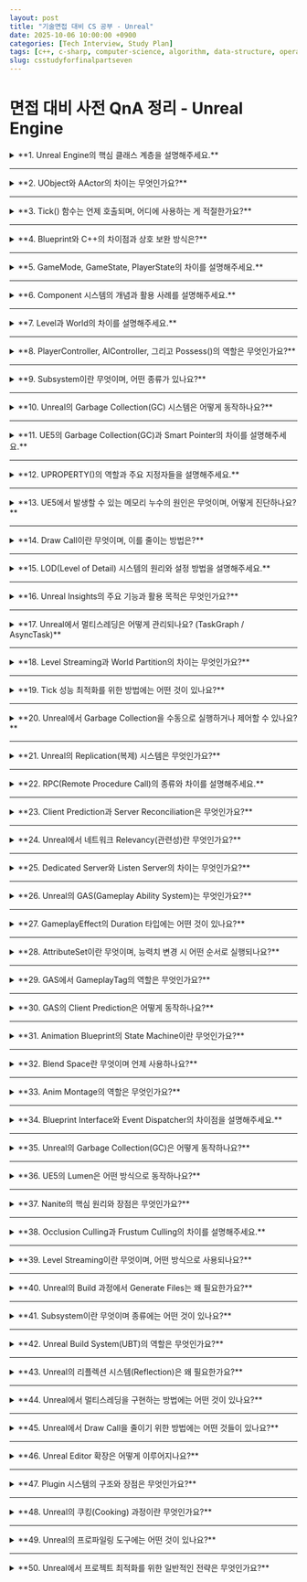 ```yaml
---
layout: post
title: "기술면접 대비 CS 공부 - Unreal"
date: 2025-10-06 10:00:00 +0900
categories: [Tech Interview, Study Plan]
tags: [c++, c-sharp, computer-science, algorithm, data-structure, operating-system, network, database, design-pattern, unity, unreal]
slug: csstudyforfinalpartseven
---
```


# 면접 대비 사전 QnA 정리 - Unreal Engine

<details markdown="1">
<summary>**1. Unreal Engine의 핵심 클래스 계층을 설명해주세요.**</summary>

---

**🧠 핵심 요약**

- 언리얼 엔진의 클래스 구조는 `UObject → AActor → APawn → ACharacter`로 확장된다.  
- `UObject`는 모든 언리얼 클래스의 루트이며, **GC(가비지 컬렉션)** 관리의 기본 단위이다.  
- `AActor`는 월드에 배치 가능한 객체, `APawn`은 제어 가능한 존재, `ACharacter`는 이동 로직과 콜라이더를 갖춘 특수한 Pawn이다.

---

**🔹 특징 및 상세설명**

- **UObject**: 모든 클래스의 기반이며, 월드 좌표나 렌더링 정보가 없는 순수 데이터 단위이다.  
- **AActor**: `UObject`를 상속하며, 월드에 존재할 수 있는 트랜스폼(위치/회전/스케일)을 가진다.  
- **APawn**: `AActor`의 하위 개념으로, `PlayerController`나 `AIController`에 의해 **조작 가능한 액터**다.  
- **ACharacter**: `APawn`을 확장한 클래스로, `CharacterMovementComponent`와 `CapsuleCollider`가 내장되어 있다.  
- 즉, 이 계층 구조는 “데이터(UObject) → 월드 객체(Actor) → 제어 가능 객체(Pawn) → 캐릭터 전용 로직(Character)”로 이어진다.

---

**💬 면접식 답변**

> 언리얼의 클래스 계층은 `UObject → AActor → APawn → ACharacter` 순으로 확장됩니다.  
> `UObject`는 메모리 관리 단위, `AActor`는 월드에 존재하는 엔티티,  
> `APawn`은 컨트롤러가 소유하는 조작 가능한 객체,  
> `ACharacter`는 이동 로직과 충돌 처리가 포함된 특수한 Pawn입니다.

</details>

---

<details markdown="1">
<summary>**2. UObject와 AActor의 차이는 무엇인가요?**</summary>

---

**🧠 핵심 요약**

- `UObject`는 게임 세계와 독립적인 데이터 객체이고, `AActor`는 실제 월드에 존재하는 엔티티이다.  
- `AActor`는 위치/회전/스케일 정보를 가진 반면, `UObject`는 그렇지 않다.  
- `UObject`는 경량 객체로 메모리 관리(GC)에 초점을 둔다.

---

**🔹 특징 및 상세설명**

- **UObject**: 엔진 내 모든 클래스의 루트로, **위치 정보나 물리 컴포넌트가 없다.** 데이터 자산, 매니저, 설정 객체 등에 쓰인다.  
- **AActor**: `UObject`를 기반으로 **월드에 스폰될 수 있는 물리적 객체**이며, 컴포넌트와 트랜스폼을 가진다.  
- `AActor`는 BeginPlay, Tick 등 **게임 루프에 참여**하지만, `UObject`는 그렇지 않다.  
- 따라서 `UObject`는 **비공간적 로직**, `AActor`는 **공간적 존재**로 구분된다.

---

**💬 면접식 답변**

> `UObject`는 엔진의 모든 객체의 기본 단위로, 월드에 존재하지 않는 데이터 중심 객체입니다.  
> 반면 `AActor`는 월드에 실제로 배치되며 트랜스폼과 컴포넌트를 가지고 동작하는 물리적 객체입니다.  
> 즉, `UObject`는 논리적, `AActor`는 공간적 존재라고 볼 수 있습니다.

</details>

---

<details markdown="1">
<summary>**3. Tick() 함수는 언제 호출되며, 어디에 사용하는 게 적절한가요?**</summary>

---

**🧠 핵심 요약**

- `Tick()`은 **매 프레임마다** 호출되며, 실시간 갱신 로직을 처리한다.  
- 과도한 `Tick` 사용은 성능 저하를 초래하므로, **이벤트 기반 업데이트**로 대체하는 것이 권장된다.

---

**🔹 특징 및 상세설명**

- 언리얼은 엔진 루프에서 `World::Tick()`을 매 프레임 호출하며, 그 안에서 각 `Actor`, `Component`의 `Tick()`을 실행한다.  
- `Tick()`은 주로 **위치 갱신, 애니메이션, 입력 반응** 등에 사용된다.  
- 필요 시 `PrimaryActorTick.bCanEverTick = false;` 로 비활성화 가능.  
- 대체 방법: 타이머(`FTimerManager`), 델리게이트, 이벤트, 또는 물리 시뮬레이션 기반 로직.  

---

**💬 면접식 답변**

> `Tick()`은 매 프레임 호출되어 캐릭터 이동, 카메라 추적 등 실시간 갱신이 필요한 로직에 사용됩니다.  
> 하지만 매 프레임 실행은 비효율적이므로, 이벤트 기반 타이머나 델리게이트로 대체해 최적화하는 것이 좋습니다.

</details>

---

<details markdown="1">
<summary>**4. Blueprint와 C++의 차이점과 상호 보완 방식은?**</summary>

---

**🧠 핵심 요약**

- Blueprint는 **시각적 스크립팅**, C++은 **저수준 로직과 성능 중심**이다.  
- 일반적으로 C++에서 시스템을 정의하고, Blueprint로 파생하여 게임 디자이너가 조작한다.

---

**🔹 특징 및 상세설명**

- **Blueprint**: 비프로그래머도 사용할 수 있는 노드 기반 비주얼 스크립팅 시스템.  
  - 장점: 빠른 프로토타이핑, 디자이너 친화적.  
  - 단점: 느린 실행 속도, 대규모 프로젝트에서 유지보수 어려움.  
- **C++**: 저수준 엔진 접근과 최적화를 위한 언어.  
  - 장점: 성능 우수, 정적 타입 검사, 대규모 시스템 구현 적합.  
  - 단점: 빌드 시간 길고, 초기 러닝커브 높음.  
- **혼합 전략**:  
  - 코어 시스템은 C++에서 작성.  
  - 게임플레이/밸런싱 부분은 Blueprint로 확장.  
  - 즉, “C++ → Blueprint 파생” 구조.

---

**💬 면접식 답변**

> 언리얼에서 C++은 저수준 로직과 최적화에, Blueprint는 고수준 제어와 빠른 콘텐츠 제작에 사용됩니다.  
> 일반적으로 핵심 시스템은 C++로 작성하고, 디자이너가 수정 가능한 영역은 Blueprint로 파생시켜 협업 효율을 높입니다.

</details>

---

<details markdown="1">
<summary>**5. GameMode, GameState, PlayerState의 차이를 설명해주세요.**</summary>

---

**🧠 핵심 요약**

- **GameMode** : 서버 전용 게임 규칙 및 흐름 관리  
- **GameState** : 클라이언트와 서버가 공유하는 게임 상태  
- **PlayerState** : 각 플레이어별 점수, 이름, 연결 상태 등 개별 정보 저장  

---

**🔹 특징 및 상세설명**

- **GameMode**
  - 서버 전용 클래스이며, 게임의 **규칙, 라운드 진행, 스폰 로직**을 관리한다.  
  - 클라이언트에는 존재하지 않으며, `GetWorld()->GetAuthGameMode()`로 접근 가능.
  - 예: 팀 구분, 점수 계산, 라운드 종료 조건 등.

- **GameState**
  - GameMode와 달리 **서버-클라이언트 양쪽에 존재**.  
  - 현재 점수판, 남은 시간, 라운드 상태 등 **공유 가능한 정보**를 보관한다.  
  - `Replicated` 속성을 통해 자동 동기화된다.

- **PlayerState**
  - 각 플레이어 고유의 정보(닉네임, 점수, 팀, Ping 등)를 저장.  
  - 클라이언트/서버 모두 존재하며, 멀티플레이 환경에서 각 플레이어를 식별할 때 사용된다.  

---

**💬 면접식 답변**

> GameMode는 서버에서 게임의 규칙과 흐름을 관리하고,  
> GameState는 이를 클라이언트에게 공유하는 상태 객체입니다.  
> PlayerState는 개별 플레이어의 정보를 관리하여 멀티플레이 환경에서 동기화를 담당합니다.  
> 즉, GameMode는 ‘게임 전체 로직’, GameState는 ‘공유 상태’, PlayerState는 ‘플레이어별 데이터’라고 볼 수 있습니다.

</details>

---

<details markdown="1">
<summary>**6. Component 시스템의 개념과 활용 사례를 설명해주세요.**</summary>

---

**🧠 핵심 요약**

- Component는 **재사용 가능한 기능 단위**로, Actor에 부착되어 기능을 확장한다.  
- `USceneComponent`는 공간 정보를, `UActorComponent`는 비공간 로직을 담당한다.

---

**🔹 특징 및 상세설명**

- **UActorComponent**
  - 모든 컴포넌트의 기반 클래스.  
  - Tick, BeginPlay 등의 기본 수명주기를 가진다.  
  - 예: HealthComponent, InventoryComponent 등 **논리적 시스템** 구현에 사용.

- **USceneComponent**
  - 위치, 회전, 스케일을 포함하는 공간 기반 컴포넌트.  
  - 예: Mesh, Light, Camera 등 **렌더링 및 물리적 객체** 구현에 사용.

- **활용 예시**
  - PlayerCharacter → `CameraComponent`, `SpringArmComponent`, `MovementComponent` 등으로 구성.
  - 재사용성과 모듈화를 극대화하여 유지보수를 쉽게 한다.

---

**💬 면접식 답변**

> 언리얼의 컴포넌트는 액터에 부착되어 동작을 확장하는 구조로,  
> `UActorComponent`는 비공간적 로직, `USceneComponent`는 공간 정보를 담당합니다.  
> 예를 들어, 캐릭터에 HealthComponent나 CameraComponent를 추가하여 기능을 모듈화할 수 있습니다.

</details>

---

<details markdown="1">
<summary>**7. Level과 World의 차이를 설명해주세요.**</summary>

---

**🧠 핵심 요약**

- **Level**은 하나의 맵 파일(.umap), **World**는 여러 Level을 포함하는 실행 단위이다.  
- World는 게임 실행 중의 전체 공간, Level은 그 안의 **논리적 단위**이다.

---

**🔹 특징 및 상세설명**

- **Level**
  - 맵 하나를 의미하며, 액터와 라이트, 지형 등을 포함한다.  
  - Persistent Level, Sub Level로 나뉘며, 여러 개가 동시에 로드될 수 있다.
  - Level Streaming을 통해 비동기 로드/언로드 가능.

- **World**
  - 현재 실행 중인 모든 Level의 컨테이너.  
  - 하나의 게임 실행은 반드시 하나의 World를 가진다.
  - 서버/클라이언트 각각 World를 갖고 있으며, 그 안에서 네트워크 동기화가 이루어진다.

---

**💬 면접식 답변**

> Level은 하나의 맵 단위이며, World는 그 Level들을 포함하는 실행 단위입니다.  
> 예를 들어, Persistent Level에 Sub Level을 여러 개 로드하면 World가 이를 통합 관리합니다.  
> 즉, Level은 콘텐츠 단위, World는 실행 단위입니다.

</details>

---

<details markdown="1">
<summary>**8. PlayerController, AIController, 그리고 Possess()의 역할은 무엇인가요?**</summary>

---

**🧠 핵심 요약**

- **PlayerController**는 유저 입력을 처리하고,  
  **AIController**는 비플레이어 캐릭터의 행동을 제어한다.  
- `Possess()` 함수는 컨트롤러가 Pawn을 소유하여 조작할 수 있도록 한다.

---

**🔹 특징 및 상세설명**

- **PlayerController**
  - 키보드/마우스/패드 입력을 받아 Pawn에 전달.  
  - HUD나 카메라 제어도 담당.  
  - 멀티플레이 환경에서 클라이언트마다 하나씩 존재.

- **AIController**
  - Behavior Tree와 연계되어 비플레이어 캐릭터 제어.  
  - 네비게이션 시스템을 이용한 경로 탐색 수행.

- **Possess()**
  - `Controller → Pawn` 소유권 연결.  
  - 플레이어 전환, 리스폰, AI 스폰 등에 사용된다.  
  - 반대로 `UnPossess()`는 소유를 해제한다.

---

**💬 면접식 답변**

> PlayerController는 입력을 받아 Pawn을 제어하고,  
> AIController는 Behavior Tree를 통해 AI 캐릭터를 제어합니다.  
> `Possess()`는 컨트롤러가 Pawn의 소유권을 가져와 조작할 수 있도록 하는 핵심 함수입니다.

</details>

---

<details markdown="1">
<summary>**9. Subsystem이란 무엇이며, 어떤 종류가 있나요?**</summary>

---

**🧠 핵심 요약**

- Subsystem은 **전역적인 서비스 로직**을 관리하는 클래스 구조이다.  
- 범위에 따라 **EngineSubsystem, GameInstanceSubsystem, WorldSubsystem**으로 나뉜다.

---

**🔹 특징 및 상세설명**

- **EngineSubsystem**
  - 엔진 전체에서 공유되는 단일 객체.  
  - 예: 렌더링 매니저, 전역 로그 시스템 등.

- **GameInstanceSubsystem**
  - 게임 세션 동안 유지.  
  - 예: 세이브 시스템, 네트워크 매니저, UIController 등.

- **WorldSubsystem**
  - 월드별로 존재하며, Level Streaming이나 AI 네비게이션 관리에 사용.  

- 장점: Singleton 패턴을 대체하며, 자동 수명 관리 및 테스트 용이성을 제공.

---

**💬 면접식 답변**

> Subsystem은 전역적인 기능을 모듈화해 관리하는 시스템입니다.  
> 예를 들어, GameInstanceSubsystem은 게임 전반의 데이터를 관리하고,  
> WorldSubsystem은 각 월드별 로직을 담당합니다.  
> 이는 전통적인 싱글톤을 대체하는 안전한 구조입니다.

</details>

---

<details markdown="1">
<summary>**10. Unreal의 Garbage Collection(GC) 시스템은 어떻게 동작하나요?**</summary>

---

**🧠 핵심 요약**

- Unreal은 **UObject 기반의 GC 시스템**을 사용한다.  
- 참조되지 않는 객체를 주기적으로 스캔하여 해제하며,  
  C++의 `delete` 대신 안전하게 메모리를 관리한다.

---

**🔹 특징 및 상세설명**

- **Mark and Sweep 방식**
  - 루트 객체에서 시작해 참조 그래프를 탐색(Mark).  
  - 참조되지 않은 객체(Sweep)는 파괴된다.  
- **UPROPERTY()**
  - GC가 추적할 수 있도록 참조를 등록하는 매크로.  
  - 등록되지 않으면 GC가 객체를 해제할 수 있다.
- **특징**
  - UE의 GC는 Tick 루프 내에서 주기적으로 작동.  
  - UObject 외의 비관리 메모리는 여전히 수동 관리 필요.

---

**💬 면접식 답변**

> Unreal의 GC는 UObject 기반 참조 그래프를 이용한 Mark and Sweep 방식으로 동작합니다.  
> `UPROPERTY()`를 통해 참조 관계를 등록하면 GC가 안전하게 추적하며,  
> 개발자는 직접 delete를 호출하지 않아도 메모리 누수를 방지할 수 있습니다.

</details>

---

<details markdown="1">
<summary>**11. UE5의 Garbage Collection(GC)과 Smart Pointer의 차이를 설명해주세요.**</summary>

---

**🧠 핵심 요약**  
- **GC**는 `UObject` 기반의 자동 메모리 관리 시스템.  
- **Smart Pointer**는 `UObject`가 아닌 일반 C++ 객체의 수명 관리를 담당한다.

---

**🔹 특징 및 상세설명**  

- **GC (Garbage Collection)**  
  - Unreal은 `UObject`를 루트로 하는 참조 그래프를 스캔해,  
    더 이상 참조되지 않는 객체를 제거한다.  
  - `UPROPERTY()`로 참조를 등록해야 GC가 추적 가능.  
  - 수동 삭제는 불필요하지만, 관리 외 객체(raw pointer)는 추적 불가.

- **Smart Pointer**  
  - `TSharedPtr`, `TWeakPtr`, `TUniquePtr` 등 C++ 스타일 스마트 포인터를 제공.  
  - UObject 외의 일반 클래스나 데이터 구조를 안전하게 관리.  
  - 참조 카운트를 기반으로, 범위를 벗어나면 자동 해제된다.

- **차이점 요약**  
  | 구분 | Garbage Collection | Smart Pointer |
  |------|------------------|----------------|
  | 적용 대상 | UObject | 일반 C++ 객체 |
  | 관리 방식 | Mark & Sweep | 참조 카운트 |
  | 수명 제어 | 엔진 루프 기반 | 범위 기반 |
  | 코드 스타일 | 매크로 중심 | 템플릿 중심 |

---

**💬 면접식 답변**

> UE5의 GC는 `UObject` 기반 객체를 자동 관리하지만,  
> 일반 C++ 객체는 관리하지 않습니다.  
> 따라서 비-UObject 타입의 데이터는 `TSharedPtr`이나 `TWeakPtr`을 사용해 수명을 제어합니다.  
> 즉, GC는 엔진 레벨에서, Smart Pointer는 코드 레벨에서의 메모리 안전을 보장합니다.

</details>

---

<details markdown="1">
<summary>**12. UPROPERTY()의 역할과 주요 지정자들을 설명해주세요.**</summary>

---

**🧠 핵심 요약**  
- `UPROPERTY()`는 GC, 리플렉션, 시리얼라이제이션 시스템에 객체를 등록하기 위한 매크로다.  
- 에디터 노출, 블루프린트 접근, 네트워크 복제 등 다양한 지정자를 제공한다.

---

**🔹 특징 및 상세설명**

- **주요 역할**  
  - GC 추적 대상 등록  
  - Blueprint 및 에디터 노출  
  - 네트워크 동기화 지원 (Replication)

- **대표 지정자**
  - `VisibleAnywhere` : 읽기 전용으로 에디터에 노출  
  - `EditAnywhere` : 수정 가능  
  - `BlueprintReadWrite` : 블루프린트 접근 허용  
  - `Replicated` : 네트워크 동기화 대상 지정  
  - `Transient` : 저장 불가, 런타임 전용 변수

---

**💬 면접식 답변**

> `UPROPERTY()`는 Unreal의 리플렉션 시스템과 GC가 객체를 추적하도록 등록하는 매크로입니다.  
> 또한 에디터와 블루프린트 노출, 네트워크 복제 등을 지정할 수 있어  
> 언리얼 코드의 핵심적인 메타데이터 역할을 합니다.

</details>

---

<details markdown="1">
<summary>**13. UE5에서 발생할 수 있는 메모리 누수의 원인은 무엇이며, 어떻게 진단하나요?**</summary>

---

**🧠 핵심 요약**  
- Unreal의 메모리 누수는 주로 **비-UObject 포인터, Delegate 바인딩 누락, GC 등록 누락** 등에서 발생한다.  
- `Unreal Insights`, `MemReport`, `Stat Memory` 등을 통해 추적 가능하다.

---

**🔹 특징 및 상세설명**

- **주요 원인**
  - `new`로 생성 후 `delete` 미호출
  - UPROPERTY 누락 → GC 추적 불가
  - Delegate, Timer의 바인딩 해제 누락
  - TArray 등 컨테이너의 동적 할당 누락

- **진단 방법**
  - `Stat Memory`, `Stat UObject`로 실시간 메모리 사용 확인  
  - `MemReport -full` : 힙, UObject, 텍스처 등 상세 분석  
  - `Unreal Insights` : GC 주기, 힙 할당 타이밍 시각화 가능  

---

**💬 면접식 답변**

> Unreal에서의 메모리 누수는 주로 GC 추적 누락이나 Delegate 해제 누락으로 발생합니다.  
> 저는 `MemReport`나 `Unreal Insights`를 활용해 누수된 UObject나 메모리 블록을 추적하며,  
> 비-UObject 객체의 경우 스마트 포인터로 수명 관리를 명확히 합니다.

</details>

---

<details markdown="1">
<summary>**14. Draw Call이란 무엇이며, 이를 줄이는 방법은?**</summary>

---

**🧠 핵심 요약**  
- Draw Call은 GPU에 **렌더링 명령을 보내는 호출 단위**이다.  
- 오브젝트가 많을수록 성능에 큰 영향을 미친다.

---

**🔹 특징 및 상세설명**

- **Draw Call** = "CPU → GPU로 하나의 그리기 명령 전달"  
  - 예: 메시 1개, 머티리얼 1개, 라이트 1개마다 하나의 Draw Call  
- **병목 현상**
  - CPU가 GPU로 데이터를 보내는 횟수가 많아질수록 병목 발생  
  - 특히 모바일 플랫폼에서 영향이 크다.

- **최적화 방법**
  - **Batching (Instancing)** : 동일 머티리얼/메시 묶기  
  - **LOD (Level of Detail)** : 거리별 폴리곤 축소  
  - **Occlusion Culling** : 보이지 않는 오브젝트 제거  
  - **Static Mesh Merging** : 여러 메시를 하나로 통합  

---

**💬 면접식 답변**

> Draw Call은 GPU에 그리기 명령을 보내는 단위로,  
> 개수가 많을수록 CPU 오버헤드가 커집니다.  
> 따라서 저는 Instancing, LOD, Culling을 적극 활용하여  
> Draw Call 수를 최소화해 성능을 확보합니다.

</details>

---

<details markdown="1">
<summary>**15. LOD(Level of Detail) 시스템의 원리와 설정 방법을 설명해주세요.**</summary>

---

**🧠 핵심 요약**  
- LOD는 **거리에 따라 폴리곤 수를 줄이는 기술**이다.  
- 성능을 유지하면서 시각 품질을 효율적으로 관리한다.

---

**🔹 특징 및 상세설명**

- **원리**
  - 카메라 거리 기준으로 메시에 여러 LOD 버전을 사용  
  - 가까울수록 고해상도, 멀수록 저해상도 메시  
  - GPU 부하를 줄이는 핵심 기술

- **설정**
  - Static Mesh Editor에서 LOD 설정  
  - 자동 생성: `Generate LODs` 기능  
  - 수동 설정: 각 LOD별 폴리곤 비율 직접 지정  

---

**💬 면접식 답변**

> LOD는 카메라 거리별로 메시의 디테일을 줄이는 방식으로,  
> 시각 품질과 성능을 균형 있게 유지할 수 있습니다.  
> UE5에서는 자동 LOD 생성 기능으로 대규모 씬에서도 효율적으로 관리합니다.

</details>

---

<details markdown="1">
<summary>**16. Unreal Insights의 주요 기능과 활용 목적은 무엇인가요?**</summary>

---

**🧠 핵심 요약**  
- Unreal Insights는 엔진 내부의 **성능 분석 도구**로,  
  CPU/GPU/메모리 사용량과 GC, TaskGraph 등 시스템 활동을 시각적으로 분석할 수 있다.

---

**🔹 특징 및 상세설명**

- **주요 분석 항목**
  - 프레임 타임, 쓰레드 부하, 함수 호출 그래프  
  - GC 실행 타이밍, Tick 이벤트, 네트워크 지연  
- **활용 방법**
  - `Stat StartFile` / `Stat StopFile`로 트레이스 데이터 수집  
  - Unreal Insights에서 Timeline으로 시각화  
- **장점**
  - 병목 구간, 메모리 폭증 구간을 직관적으로 파악 가능  
  - 대규모 멀티스레드 환경 디버깅에 유용  

---

**💬 면접식 답변**

> Unreal Insights는 엔진 전반의 성능을 시각적으로 분석할 수 있는 도구입니다.  
> 저는 이를 활용해 Tick 부하나 GC 타이밍을 분석하여  
> 병목 지점을 찾아내고, 최적화 방향을 세웁니다.

</details>

---

<details markdown="1">
<summary>**17. Unreal에서 멀티스레딩은 어떻게 관리되나요? (TaskGraph / AsyncTask)**</summary>

---

**🧠 핵심 요약**  
- Unreal은 `TaskGraph`, `AsyncTask`, `FRunnable` 기반 멀티스레딩을 제공한다.  
- 병렬화된 연산으로 프레임 효율을 극대화한다.

---

**🔹 특징 및 상세설명**

- **TaskGraph System**
  - 엔진 내부의 기본 병렬화 프레임워크.  
  - 렌더링, 피직스, AI 등 작업을 여러 코어에 자동 분배.
  - 의존성 그래프 기반으로 실행 순서 관리.

- **AsyncTask**
  - 경량화된 비동기 작업.  
  - `Async(EAsyncExecution::ThreadPool, []{ ... })` 형태로 사용.

- **FRunnable**
  - 직접 스레드를 구현할 때 사용.  
  - 반복 루프나 네트워크 처리 등 지속적인 백그라운드 작업에 적합.

---

**💬 면접식 답변**

> Unreal은 TaskGraph를 통해 내부 시스템을 자동 병렬화하고,  
> `AsyncTask`나 `FRunnable`을 사용해 커스텀 비동기 처리를 구현합니다.  
> 저는 주로 I/O나 Pathfinding 같은 비실시간 작업에 Async를 활용합니다.

</details>

---

<details markdown="1">
<summary>**18. Level Streaming과 World Partition의 차이는 무엇인가요?**</summary>

---

**🧠 핵심 요약**  
- **Level Streaming** : 수동/스크립트 기반으로 레벨을 로드/언로드.  
- **World Partition** : UE5에서 새로 도입된 **자동 스트리밍 시스템**.

---

**🔹 특징 및 상세설명**

| 항목 | Level Streaming | World Partition |
|------|------------------|------------------|
| 로드 방식 | 수동/Trigger 기반 | 자동 셀 단위 스트리밍 |
| 구조 | SubLevel 다중 관리 | 하나의 World를 셀로 분할 |
| 협업 | 제한적 | 멀티 에디터 지원 |
| 장점 | 세밀한 제어 | 자동화 및 대규모 월드 지원 |

---

**💬 면접식 답변**

> Level Streaming은 수동으로 여러 맵을 관리하지만,  
> UE5의 World Partition은 월드를 자동으로 셀 단위로 나누어  
> 필요할 때만 로드하기 때문에 대규모 오픈월드에서도 메모리 효율이 좋습니다.

</details>

---

<details markdown="1">
<summary>**19. Tick 성능 최적화를 위한 방법에는 어떤 것이 있나요?**</summary>

---

**🧠 핵심 요약**  
- Tick 호출은 프레임마다 실행되므로, 최소화가 핵심이다.  
- **비활성화, 주기 조절, 이벤트 기반 전환**이 주요 전략이다.

---

**🔹 특징 및 상세설명**

- **Tick 최소화 방법**
  - `PrimaryActorTick.bCanEverTick = false`
  - `SetActorTickInterval(float Time)`으로 주기 조절
  - Delegate/Event 방식으로 전환

- **추가 최적화**
  - Update 타이밍 통합 (e.g., Manager 단위 처리)
  - Tick Group 조정으로 병목 해소

---

**💬 면접식 답변**

> Tick은 매 프레임 호출되므로 불필요한 Tick을 줄이는 것이 중요합니다.  
> 저는 Event 기반 처리로 전환하거나 Tick 간격을 조절해  
> CPU 부하를 효과적으로 줄이는 방식을 자주 사용합니다.

</details>

---

<details markdown="1">
<summary>**20. Unreal에서 Garbage Collection을 수동으로 실행하거나 제어할 수 있나요?**</summary>

---

**🧠 핵심 요약**  
- `CollectGarbage()` 함수를 통해 수동 실행 가능하지만, 빈번한 호출은 성능 저하를 초래한다.

---

**🔹 특징 및 상세설명**

- **수동 실행 방법**
  ```cpp
  CollectGarbage(GARBAGE_COLLECTION_KEEPFLAGS);
  ```
  - 필요 시점에 명시적 호출 가능 (e.g., 맵 전환 직후)

- **주의점**
  - GC는 멀티스레드 환경에서 일시적인 프레임 드랍을 유발할 수 있다.
  - Unreal의 기본 주기는 보통 몇 초 간격으로 자동 실행된다.

---

**💬 면접식 답변**

> Unreal에서는 `CollectGarbage()`를 호출해 수동으로 GC를 실행할 수 있지만,  
> 일반적으로 엔진 루프에서 자동 관리되는 것이 권장됩니다.  
> 저는 주로 맵 전환 직후나 대량 UObject가 해제된 뒤에만 수동 호출을 고려합니다.

</details>

---

<details markdown="1">
<summary>**21. Unreal의 Replication(복제) 시스템은 무엇인가요?**</summary>

---

**🧠 핵심 요약**  
- Replication은 **서버가 클라이언트에 객체 상태를 동기화하는 시스템**이다.  
- 서버 권한을 가진 객체만이 복제 대상이 되며, `Replicated` 플래그와 `Server/Client` 함수 매크로로 제어된다.

---

**🔹 특징 및 상세설명**  
- **기본 원리**
  - 서버가 authoritative(권위자) 역할을 수행.  
  - 클라이언트는 해당 정보를 주기적으로 수신하여 자신의 상태를 업데이트.  
- **복제 종류**
  - **Property Replication** : 변수 값 동기화 (`UPROPERTY(Replicated)`)  
  - **Function Replication (RPC)** : 원격 함수 호출 (`Server`, `Client`, `NetMulticast`)  
- **조건부 복제**
  - `COND_SkipOwner`, `COND_OwnerOnly` 등으로 대상 제한 가능.  

---

**💬 면접식 답변**  
> Unreal의 Replication은 서버가 클라이언트로 객체의 상태를 전달하여 동기화하는 시스템입니다.  
> 예를 들어, 플레이어의 위치나 체력 같은 값은 `Replicated` 속성을 통해 자동으로 복제됩니다.  
> 모든 동기화는 서버 권한을 기반으로 이루어지며, 이는 치팅 방지와 일관성을 보장합니다.

</details>

---

<details markdown="1">
<summary>**22. RPC(Remote Procedure Call)의 종류와 차이를 설명해주세요.**</summary>

---

**🧠 핵심 요약**  
- Unreal은 네트워크 통신을 위해 `Server`, `Client`, `NetMulticast` RPC를 제공한다.  
- RPC는 서버-클라이언트 간 **원격 함수 호출 메커니즘**이다.

---

**🔹 특징 및 상세설명**  
| 종류 | 호출 주체 | 실행 위치 | 주요 용도 |
|------|------------|------------|------------|
| `Server` | 클라이언트 → 서버 | 서버 | 서버 권한 작업 요청 |
| `Client` | 서버 → 특정 클라이언트 | 클라이언트 | UI 업데이트, 이펙트 등 |
| `NetMulticast` | 서버 → 모든 클라이언트 | 전부 | 광역 동기화 (예: 폭발, 사운드) |

- RPC는 `UFUNCTION` 매크로에 `Server`, `Client`, `Reliable/Unreliable`을 함께 사용.  
- `Reliable`은 손실 없이 전송되지만, 네트워크 부하가 커질 수 있다.

---

**💬 면접식 답변**  
> RPC는 클라이언트와 서버 간 함수 호출을 네트워크를 통해 수행하는 방식입니다.  
> `Server`는 서버에서 실행되며, `Client`는 특정 클라이언트에서,  
> `NetMulticast`는 모든 클라이언트에서 동시에 실행됩니다.  
> 주로 상태 변화, UI 업데이트, 광역 효과 전달 등에 사용합니다.

</details>

---

<details markdown="1">
<summary>**23. Client Prediction과 Server Reconciliation은 무엇인가요?**</summary>

---

**🧠 핵심 요약**  
- **Client Prediction** : 클라이언트에서 입력을 예측해 즉각 반응.  
- **Server Reconciliation** : 서버의 결과와 비교 후 보정(sync)하는 단계.

---

**🔹 특징 및 상세설명**  
- **Client Prediction**
  - 입력 지연(Latency)을 줄이기 위해 클라이언트가 미리 움직임을 계산.  
  - 예: 이동, 점프, 공격 애니메이션 등 즉시 반응성 확보.
- **Server Reconciliation**
  - 서버에서 실제 결과를 계산 후 클라이언트에 전달.  
  - 클라이언트는 차이를 감지하면 보정 수행(스냅 또는 보간).

- **문제점 & 해결**
  - **Desync** 발생 시 스냅핑(Snapping)이 눈에 띄는 현상 발생.  
  - 스무딩 알고리즘, Dead Reckoning 보간으로 완화.

---

**💬 면접식 답변**  
> Prediction은 네트워크 지연을 보완하기 위한 핵심 기술로,  
> 클라이언트가 입력을 즉시 반영하고 서버의 결과를 나중에 맞추는 방식입니다.  
> 서버와 차이가 생기면 Reconciliation 과정에서 보정이 이뤄집니다.  
> 이 덕분에 지연이 큰 환경에서도 부드러운 조작이 가능합니다.

</details>

---

<details markdown="1">
<summary>**24. Unreal에서 네트워크 Relevancy(관련성)란 무엇인가요?**</summary>

---

**🧠 핵심 요약**  
- Relevancy는 **서버가 어떤 객체를 어느 클라이언트에 전송할지 결정하는 기준**이다.  
- 즉, “해당 클라이언트에게 필요한 데이터만 복제한다”는 개념이다.

---

**🔹 특징 및 상세설명**  
- **기준**
  - 거리 기반 : `NetCullDistanceSquared`  
  - 소유권 기반 : PlayerController의 관찰 범위  
  - 수동 제어 : `SetNetDormancy`, `AlwaysRelevant` 속성 활용 가능  
- **장점**
  - 불필요한 데이터 전송 감소 → 네트워크 최적화  
  - 서버 부하 완화 및 대규모 멀티플레이 효율 향상  

---

**💬 면접식 답변**  
> Relevancy는 클라이언트에게 필요한 객체만 복제하기 위한 시스템입니다.  
> 보통 거리에 따라 전송을 제한하거나, 플레이어가 소유한 객체만 업데이트하도록 설정합니다.  
> 이 덕분에 대규모 게임에서도 네트워크 부하를 효율적으로 줄일 수 있습니다.

</details>

---

<details markdown="1">
<summary>**25. Dedicated Server와 Listen Server의 차이는 무엇인가요?**</summary>

---

**🧠 핵심 요약**  
- **Dedicated Server** : 전용 서버, 클라이언트 역할 없음.  
- **Listen Server** : 호스트가 서버이자 클라이언트 역할을 동시에 수행.

---

**🔹 특징 및 상세설명**  
| 항목 | Dedicated Server | Listen Server |
|------|------------------|----------------|
| 서버 전용 여부 | 전용 | 호스트 = 서버 |
| 성능 | 안정적, 확장 가능 | 낮음 (호스트 의존) |
| 사용 예시 | 상용 멀티플레이 | 로컬 테스트, 소규모 게임 |
| 동기화 | 완전한 서버 권위 | 클라이언트 영향 있음 |

---

**💬 면접식 답변**  
> Dedicated Server는 완전한 서버 전용 구조로, 가장 안정적인 네트워크 환경을 제공합니다.  
> 반면 Listen Server는 호스트 플레이어가 서버 역할을 겸하므로 테스트나 협동형 게임에 적합합니다.  
> 대규모 온라인 게임에서는 주로 Dedicated 방식을 사용합니다.

</details>

---

<details markdown="1">
<summary>**26. Unreal의 GAS(Gameplay Ability System)는 무엇인가요?**</summary>

---

**🧠 핵심 요약**  
- GAS는 **스킬, 버프, 상태이상** 등을 통합적으로 관리하는 시스템이다.  
- 네트워크, Attribute, Effect, Tag 구조로 구성되어 있다.

---

**🔹 특징 및 상세설명**  
- **핵심 구성요소**
  - `GameplayAbility` : 스킬 로직 정의  
  - `GameplayEffect` : 수치 변화, 지속시간, 조건  
  - `AttributeSet` : 캐릭터의 능력치  
  - `GameplayTag` : 조건 필터 및 효과 구분  

- **장점**
  - 네트워크 복제 내장  
  - 모듈형 구조로 재사용성 높음  
  - 예측(Prediction) 시스템 지원  

---

**💬 면접식 답변**  
> GAS는 능력치, 스킬, 상태이상 등 게임플레이 로직을 통합 관리하는 시스템입니다.  
> AttributeSet, Effect, Tag 구조로 나뉘며, 예측 및 복제 기능이 내장되어 있어  
> 멀티플레이에서도 안정적이고 일관된 스킬 처리가 가능합니다.

</details>

---

<details markdown="1">
<summary>**27. GameplayEffect의 Duration 타입에는 어떤 것이 있나요?**</summary>

---

**🧠 핵심 요약**  
- Duration은 **효과의 지속 방식**을 결정한다.  
- `Instant`, `Duration`, `Infinite` 세 가지가 있다.

---

**🔹 특징 및 상세설명**  
| 타입 | 설명 | 예시 |
|------|------|------|
| `Instant` | 즉시 적용 후 종료 | 즉발 데미지 |
| `Duration` | 일정 시간 동안 지속 | 버프/디버프 |
| `Infinite` | 영구 적용, 수동 해제 필요 | 패시브 효과 |

---

**💬 면접식 답변**  
> GameplayEffect는 효과의 지속 방식을 Instant, Duration, Infinite 세 가지로 구분합니다.  
> 예를 들어, 공격은 Instant, 버프는 Duration, 패시브는 Infinite 방식으로 설정합니다.

</details>

---

<details markdown="1">
<summary>**28. AttributeSet이란 무엇이며, 능력치 변경 시 어떤 순서로 실행되나요?**</summary>

---

**🧠 핵심 요약**  
- AttributeSet은 캐릭터의 **스탯 데이터(체력, 마나 등)**를 저장하는 클래스이다.  
- 값 변경 시 특정 함수들이 순차적으로 호출된다.

---

**🔹 특징 및 상세설명**  
1. `PreAttributeChange()` : 값이 적용되기 전에 호출  
2. `PostGameplayEffectExecute()` : 효과 적용 후 실행  
3. `OnRep_` 함수 : 클라이언트에 복제될 때 호출  

- **주의점**  
  - 직접 변수 수정보다 `ApplyGameplayEffectToTarget()` 사용 권장  
  - 서버 권한에서만 값 변경 가능  

---

**💬 면접식 답변**  
> AttributeSet은 캐릭터 능력치를 저장하는 클래스이며,  
> 값이 변할 때 PreAttributeChange → PostEffectExecute → OnRep 순으로 호출됩니다.  
> 이 구조를 통해 서버-클라이언트 간 데이터 일관성을 유지합니다.

</details>

---

<details markdown="1">
<summary>**29. GAS에서 GameplayTag의 역할은 무엇인가요?**</summary>

---

**🧠 핵심 요약**  
- GameplayTag는 **효과, 조건, 상태를 구분하는 문자열 기반 식별자**이다.  
- 복잡한 조건문을 간결하게 관리할 수 있다.

---

**🔹 특징 및 상세설명**  
- **구조**
  - 계층적 구조 : `State.Stunned`, `Ability.Attack.Melee`  
  - 빠른 비교 가능 (`HasTag`, `MatchesTagExact`)  
- **활용 예시**
  - 캐릭터 상태 제어 (ex: “Stunned” → 입력 차단)
  - 조건 분기 (ex: “Buff.SpeedUp”이 있으면 이동속도 +10%)

---

**💬 면접식 답변**  
> GameplayTag는 상태나 조건을 문자열 기반으로 관리하는 시스템입니다.  
> 예를 들어, “Stunned” 태그가 있으면 입력을 막고,  
> “Buff.DefenseUp” 태그가 있으면 방어력을 증가시키는 식으로 간결하게 제어할 수 있습니다.

</details>

---

<details markdown="1">
<summary>**30. GAS의 Client Prediction은 어떻게 동작하나요?**</summary>

---

**🧠 핵심 요약**  
- 클라이언트가 **Ability를 미리 실행하고**, 서버 결과로 **정정(Reconcile)** 하는 구조다.  
- 입력 지연을 줄이고 부드러운 반응성을 확보한다.

---

**🔹 특징 및 상세설명**  
- **작동 과정**
  1. 클라이언트 입력 → Ability 실행(로컬 예측)  
  2. 서버 검증 후 결과 반환  
  3. 불일치 시 Rollback 및 재적용  
- **예시**
  - 즉시 시전 스킬, 근거리 공격, 점프 입력 등  
- **장점**
  - 서버 지연(Latency)을 숨겨 부드러운 조작감 제공  

---

**💬 면접식 답변**  
> GAS의 Client Prediction은 클라이언트가 능력을 미리 시전하고,  
> 서버가 이를 검증해 최종 확정하는 방식입니다.  
> 이 과정을 통해 지연 환경에서도 자연스러운 반응성을 유지할 수 있습니다.

</details>

---

<details markdown="1">
<summary>**31. Animation Blueprint의 State Machine이란 무엇인가요?**</summary>

---

**🧠 핵심 요약**  
- **State Machine**은 애니메이션 상태 전이를 관리하는 시스템이다.  
- “Idle → Walk → Run → Jump”처럼 **상태(State)**와 **전이 조건(Transition)**을 정의한다.

---

**🔹 특징 및 상세설명**  
- **기본 구조**
  - 각 상태는 별도의 애니메이션(Sequence 또는 BlendSpace)을 재생한다.  
  - 상태 간 이동은 Bool, Speed, IsInAir 등 변수 조건으로 결정된다.  
- **장점**
  - 논리적인 상태 전이 관리 (if문 남발 방지)  
  - 디자이너 친화적인 시각화 인터페이스 제공  
- **예시**
  - `Speed > 200 → Run`, `IsInAir == true → JumpStart`  

---

**💬 면접식 답변**  
> Animation Blueprint의 State Machine은 캐릭터의 상태 전이를 시각적으로 관리하는 시스템입니다.  
> 예를 들어, Idle에서 Run으로 전환할 때 Speed 값을 조건으로 삼아 부드럽게 전이되며,  
> 이를 통해 복잡한 애니메이션 로직을 단순화할 수 있습니다.

</details>

---

<details markdown="1">
<summary>**32. Blend Space란 무엇이며 언제 사용하나요?**</summary>

---

**🧠 핵심 요약**  
- **Blend Space**는 여러 애니메이션을 **파라미터 값에 따라 부드럽게 보간(Blend)**하는 시스템이다.  
- 주로 이동 속도(Speed), 방향(Direction)에 따라 사용된다.

---

**🔹 특징 및 상세설명**  
- **1D Blend Space** : 하나의 파라미터로 전환 (예: Speed → Idle↔Run)  
- **2D Blend Space** : 두 파라미터로 전환 (예: Speed, Direction → 8방향 이동)  
- **장점**
  - 자연스러운 애니메이션 전환  
  - 변수 기반의 실시간 보간  
- **활용**
  - 이동, 조준, 카메라 방향 등  

---

**💬 면접식 답변**  
> Blend Space는 여러 애니메이션을 변수에 따라 보간하는 시스템입니다.  
> 캐릭터가 움직일 때 Speed와 Direction 값을 기준으로 자연스럽게 걷기↔달리기↔회전 모션이 전환됩니다.

</details>

---

<details markdown="1">
<summary>**33. Anim Montage의 역할은 무엇인가요?**</summary>

---

**🧠 핵심 요약**  
- **Anim Montage**는 **특정 구간 애니메이션(스킬, 공격 등)**을 독립적으로 재생하기 위한 구조다.  
- 주로 Gameplay Ability System(GAS)와 연동해 사용된다.

---

**🔹 특징 및 상세설명**  
- **용도**
  - 공격, 회피, 스킬 등 하나의 클립을 독립 실행  
  - `Montage Play`, `Section Jump`, `Blend Out` 등 제어 가능  
- **이점**
  - 다른 애니메이션(State Machine)과 분리되어 독립 재생 가능  
  - Notifies를 통해 타이밍 제어 가능 (이펙트, 데미지 등)

---

**💬 면접식 답변**  
> Anim Montage는 공격이나 스킬 같은 단발성 애니메이션을 관리하는 구조입니다.  
> 일반적인 상태머신과 분리되어, Montage 단위로 독립 제어가 가능하며  
> Notifies를 통해 사운드, 이펙트 타이밍을 정확하게 동기화할 수 있습니다.

</details>

---

<details markdown="1">
<summary>**34. Blueprint Interface와 Event Dispatcher의 차이점을 설명해주세요.**</summary>

---

**🧠 핵심 요약**  
- **Interface** : 클래스 간 “공통 함수 정의”  
- **Event Dispatcher** : 한 객체에서 다른 객체로 이벤트 브로드캐스트

---

**🔹 특징 및 상세설명**  
| 항목 | Blueprint Interface | Event Dispatcher |
|------|----------------------|------------------|
| 목적 | 함수 규격 통일 | 이벤트 전달 |
| 연결 방식 | 클래스 간 상속 기반 | Delegate 기반 바인딩 |
| 예시 | Door, Switch 인터페이스 | Button → UI 연동 |

- **Interface**는 구조화된 설계에 유용,  
  **Dispatcher**는 실시간 이벤트 통신에 적합.

---

**💬 면접식 답변**  
> Interface는 여러 객체에 동일한 함수를 정의하는 계약서 역할이고,  
> Event Dispatcher는 한 객체에서 발생한 이벤트를 다른 객체에 실시간으로 알리는 역할을 합니다.  
> 둘 다 통신 도구지만, Interface는 설계 중심이고 Dispatcher는 실행 중심입니다.

</details>

---

<details markdown="1">
<summary>**35. Unreal의 Garbage Collection(GC)은 어떻게 동작하나요?**</summary>

---

**🧠 핵심 요약**  
- Unreal은 **Mark & Sweep 방식**의 가비지 컬렉션을 사용한다.  
- `UObject` 기반의 모든 객체는 **참조 추적(Reference Tracking)**을 통해 관리된다.

---

**🔹 특징 및 상세설명**  
- **Mark 단계** : Root Set에서 시작해 참조 중인 객체를 표시  
- **Sweep 단계** : 표시되지 않은 객체를 삭제  
- **특징**
  - `UPROPERTY()`가 선언된 포인터만 추적됨  
  - `NewObject`, `DuplicateObject` 등만 GC 관리 대상  
  - Native C++ 포인터(`new`)는 수동 관리 필요  

---

**💬 면접식 답변**  
> Unreal의 GC는 Mark-Sweep 방식으로 작동하며,  
> 루트 객체에서 참조되지 않는 `UObject`는 Sweep 단계에서 제거됩니다.  
> `UPROPERTY`로 선언된 객체만 추적되기 때문에  
> 수동 포인터는 반드시 명시적으로 관리해야 합니다.

</details>

---

<details markdown="1">
<summary>**36. UE5의 Lumen은 어떤 방식으로 동작하나요?**</summary>

---

**🧠 핵심 요약**  
- **Lumen**은 실시간 글로벌 일루미네이션(GI) 및 반사 시스템이다.  
- **스크린 공간 추적 + 거리 필드 + SDF 캐시**를 결합한 하이브리드 방식이다.

---

**🔹 특징 및 상세설명**  
- **기술 구성**
  - Screen Space Global Illumination (SSGI)
  - Distance Field Tracing (Mesh Distance Field 기반)
  - Hardware Ray Tracing (지원 시 활용)
- **장점**
  - 라이트 베이크 없이 즉시 반응  
  - 동적 조명, GI, 반사 모두 실시간 대응  
- **단점**
  - 고성능 GPU 필요  
  - 완전한 정확성은 RT보다 낮음  

---

**💬 면접식 답변**  
> Lumen은 UE5에서 도입된 실시간 글로벌 일루미네이션 시스템입니다.  
> 스크린 공간과 거리 필드 정보를 혼합해 빛의 반사와 확산을 계산하며,  
> 베이크 없이도 환경 변화에 즉시 대응할 수 있습니다.

</details>

---

<details markdown="1">
<summary>**37. Nanite의 핵심 원리와 장점은 무엇인가요?**</summary>

---

**🧠 핵심 요약**  
- **Nanite**는 **하이 폴리곤 메시를 자동으로 최적화하는 가상화 지오메트리 시스템**이다.  
- LOD를 자동 관리하여 수십억 개의 폴리곤도 실시간 렌더링 가능하다.

---

**🔹 특징 및 상세설명**  
- **Virtualized Geometry Pipeline**
  - GPU가 직접 메시 데이터를 스트리밍  
  - 보이는 영역만 LOD 수준별로 로드  
- **장점**
  - 수작업 LOD 생성 불필요  
  - 메모리와 드로우콜 대폭 절감  
  - 시네마틱 품질 자산도 인게임 사용 가능  

---

**💬 면접식 답변**  
> Nanite는 폴리곤 수에 상관없이 실시간 렌더링이 가능한 가상화 지오메트리 기술입니다.  
> GPU가 자동으로 필요한 영역만 로드하므로  
> 고해상도 모델도 성능 저하 없이 사용할 수 있습니다.

</details>

---

<details markdown="1">
<summary>**38. Occlusion Culling과 Frustum Culling의 차이를 설명해주세요.**</summary>

---

**🧠 핵심 요약**  
- **Frustum Culling** : 카메라 시야 밖의 객체 제거  
- **Occlusion Culling** : 시야 안이지만 다른 객체에 가려진 객체 제거

---

**🔹 특징 및 상세설명**  
| 항목 | Frustum Culling | Occlusion Culling |
|------|------------------|--------------------|
| 기준 | 카메라 시야 영역 | 가시성 (Visibility) |
| 처리 위치 | CPU | GPU |
| 예시 | 시야 바깥의 건물 | 벽 뒤의 NPC |

---

**💬 면접식 답변**  
> Frustum Culling은 카메라 밖의 객체를 제거하는 1차 필터링이고,  
> Occlusion Culling은 카메라 안이라도 가려진 객체를 제거하는 2차 필터링입니다.  
> 두 기법을 함께 사용하면 드로우콜을 크게 줄일 수 있습니다.

</details>

---

<details markdown="1">
<summary>**39. Level Streaming이란 무엇이며, 어떤 방식으로 사용되나요?**</summary>

---

**🧠 핵심 요약**  
- **Level Streaming**은 하나의 월드를 여러 서브 레벨로 분리해  
  **필요한 시점에만 로드/언로드**하는 시스템이다.

---

**🔹 특징 및 상세설명**  
- **방식**
  - `Blueprint Trigger` : 트리거 기반 수동 로드  
  - `World Composition` : 자동 거리 기반 로드  
  - `Level Streaming Volume` : 카메라 위치 기반 로드  
- **장점**
  - 메모리 절약 및 로딩 최적화  
  - 대규모 월드에서도 Seamless 전환 가능  

---

**💬 면접식 답변**  
> Level Streaming은 월드를 여러 레벨로 나누어 필요한 순간에만 로드하는 시스템입니다.  
> 예를 들어, 플레이어가 특정 구역에 접근하면 그 구역만 동적으로 로드되어  
> 메모리와 성능을 효율적으로 관리할 수 있습니다.

</details>

---

<details markdown="1">
<summary>**40. Unreal의 Build 과정에서 Generate Files는 왜 필요한가요?**</summary>

---

**🧠 핵심 요약**  
- **Generate Files**는 Unreal의 리플렉션 시스템(Reflection)을 위해  
  **UCLASS / UFUNCTION / UPROPERTY** 메타 정보를 생성하는 과정이다.

---

**🔹 특징 및 상세설명**  
- UnrealHeaderTool(UHT)이 실행되어  
  `.generated.h` 파일을 생성 → 메타데이터를 등록한다.  
- 이 과정이 없으면 UE의 리플렉션, GC, Blueprint 통합이 동작하지 않는다.  
- 즉, **UObject 기반 시스템의 핵심 전처리 과정**이다.

---

**💬 면접식 답변**  
> Generate Files는 Unreal의 리플렉션 데이터를 생성하기 위한 과정입니다.  
> UHT가 클래스의 메타 정보를 파싱해 `.generated.h` 파일을 만들며,  
> 이를 통해 GC, Blueprint, Reflection 같은 엔진 핵심 기능이 작동합니다.

</details>

---

<details markdown="1">
<summary>**41. Subsystem이란 무엇이며 종류에는 어떤 것이 있나요?**</summary>

---

**🧠 핵심 요약**  
- Subsystem은 **Unreal의 전역 관리 객체 시스템**으로, 특정 라이프사이클에 따라 자동 초기화된다.  
- 대표적으로 **GameInstanceSubsystem, WorldSubsystem, EngineSubsystem** 등이 있다.

---

**🔹 특징 및 상세설명**  
| 종류 | 라이프사이클 | 사용 예시 |
|------|---------------|-----------|
| `UGameInstanceSubsystem` | 게임 실행 전역 유지 | 세이브, 네트워크 매니저 |
| `UWorldSubsystem` | 월드 단위 | 날씨, NPC 스폰, 포그 제어 |
| `UEngineSubsystem` | 엔진 전체 | 리소스 관리, 로깅 시스템 |

- **장점**
  - 싱글톤 패턴 대체 가능  
  - GC 및 의존성 관리 자동화  
  - 모듈 단위로 기능 분리 용이  

---

**💬 면접식 답변**  
> Subsystem은 Unreal에서 전역 기능을 안전하게 관리하기 위한 객체 시스템입니다.  
> 예를 들어 `GameInstanceSubsystem`은 세이브/설정 데이터를 관리하고,  
> `WorldSubsystem`은 월드 내 날씨나 이벤트를 제어하는 데 사용됩니다.  
> 싱글톤보다 안전하고 Unreal의 라이프사이클과 자연스럽게 동작합니다.

</details>

---

<details markdown="1">
<summary>**42. Unreal Build System(UBT)의 역할은 무엇인가요?**</summary>

---

**🧠 핵심 요약**  
- UBT(Unreal Build Tool)는 Unreal 프로젝트의 **모듈 빌드, 의존성 관리, 코드 생성**을 담당한다.  
- Make/CMake와 달리 Unreal의 리플렉션과 모듈 구조를 자동 처리한다.

---

**🔹 특징 및 상세설명**  
- **주요 기능**
  - `.Build.cs` 파일을 기반으로 모듈 간 의존성 분석  
  - 엔진 모듈과 프로젝트 모듈을 분리하여 병렬 빌드 수행  
  - `Target.cs`를 통해 Editor, Game, Server 빌드 타겟 지정  
- **추가 요소**
  - UnrealHeaderTool(UHT) → Reflection 데이터 생성  
  - UnrealPak → 패키징 시점 리소스 압축  

---

**💬 면접식 답변**  
> Unreal Build Tool은 엔진과 프로젝트 모듈을 자동으로 빌드하고,  
> 리플렉션 데이터와 종속성을 처리하는 Unreal의 전용 빌드 시스템입니다.  
> 일반적인 Make보다 복잡한 모듈 구조를 효율적으로 관리할 수 있습니다.

</details>

---

<details markdown="1">
<summary>**43. Unreal의 리플렉션 시스템(Reflection)은 왜 필요한가요?**</summary>

---

**🧠 핵심 요약**  
- Reflection은 **런타임에 클래스, 함수, 변수의 메타데이터를 인식하고 조작할 수 있게 하는 시스템**이다.  
- Unreal의 **Blueprint, GC, 네트워크 복제** 기능이 모두 Reflection 기반으로 작동한다.

---

**🔹 특징 및 상세설명**  
- `UCLASS`, `USTRUCT`, `UPROPERTY`, `UFUNCTION` 등의 매크로를 통해 메타데이터를 생성한다.  
- UnrealHeaderTool(UHT)이 `.generated.h`를 만들어 리플렉션 정보를 포함시킨다.  
- **활용 예시**
  - 에디터에서 속성 노출 (UPROPERTY)
  - Blueprint에서 함수 호출
  - Replication에서 변수 복제 추적  

---

**💬 면접식 답변**  
> Reflection은 Unreal에서 클래스 정보를 런타임에 읽어오는 시스템입니다.  
> Blueprint, GC, 네트워크 복제 등이 모두 Reflection을 기반으로 하기 때문에,  
> Unreal에서는 단순한 매크로처럼 보여도 엔진 내부에서는 메타데이터 등록 작업이 이뤄집니다.

</details>

---

<details markdown="1">
<summary>**44. Unreal에서 멀티스레딩을 구현하는 방법에는 어떤 것이 있나요?**</summary>

---

**🧠 핵심 요약**  
- Unreal은 멀티스레딩을 위해 **FRunnable / AsyncTask / TaskGraph** 세 가지를 주요하게 제공한다.  
- 각각 목적과 사용 시점이 다르다.

---

**🔹 특징 및 상세설명**  
| 방식 | 설명 | 주요 용도 |
|------|------|-----------|
| `FRunnable` | 직접 스레드 생성, 완전한 제어 | 백그라운드 IO, 서버 |
| `AsyncTask` | 비동기 실행 (Thread Pool) | 단발성 비동기 작업 |
| `TaskGraph` | Unreal 내부 태스크 스케줄러 | 게임 루프 내 병렬화 |

- **주의사항**
  - Unreal 객체(`UObject`)는 게임 스레드에서만 안전하게 접근 가능  
  - 스레드 간 데이터 보호를 위해 `FCriticalSection`, `FEvent` 등 사용  

---

**💬 면접식 답변**  
> Unreal에서는 FRunnable, AsyncTask, TaskGraph를 사용해 멀티스레딩을 구현할 수 있습니다.  
> TaskGraph는 게임 루프 내 최적화된 병렬화를 제공하고,  
> FRunnable은 완전한 제어가 필요한 경우 직접 스레드를 생성할 수 있습니다.

</details>

---

<details markdown="1">
<summary>**45. Unreal에서 Draw Call을 줄이기 위한 방법에는 어떤 것들이 있나요?**</summary>

---

**🧠 핵심 요약**  
- Draw Call은 GPU에 “렌더링 명령”을 내리는 횟수로, 많을수록 성능이 저하된다.  
- **Instancing**, **Batching**, **Material 통합**으로 감소시킬 수 있다.

---

**🔹 특징 및 상세설명**  
- **Instancing** : 동일한 메시를 여러 번 렌더링 시 GPU 단일 호출로 처리 (`InstancedStaticMeshComponent`)  
- **Batching** : 여러 메시를 하나로 병합 (`Hierarchical Instancing`)  
- **Material 통합** : 텍스처 아틀라스, 머티리얼 공유로 셰이더 스위칭 감소  
- **LOD 조정**, **Occlusion Culling**도 추가적인 보조 기법

---

**💬 면접식 답변**  
> Draw Call을 줄이기 위해 Instancing과 Material 통합을 적극 활용합니다.  
> 동일한 오브젝트는 InstancedStaticMesh로 묶고,  
> 머티리얼은 아틀라스로 통합하여 GPU의 명령 호출 횟수를 최소화합니다.

</details>

---

<details markdown="1">
<summary>**46. Unreal Editor 확장은 어떻게 이루어지나요?**</summary>

---

**🧠 핵심 요약**  
- Unreal Editor는 **Slate**와 **Editor Module**을 통해 확장 가능하다.  
- 커스텀 에디터 창, 툴바, 메뉴를 추가할 수 있다.

---

**🔹 특징 및 상세설명**  
- **Slate** : Unreal의 UI 프레임워크 (C++ 기반)  
- **Editor Utility Widget** : Blueprint로 간단한 에디터 UI 제작  
- **Plugin Module 확장**
  - `StartupModule()`에서 메뉴 등록  
  - `FMenuBuilder`로 에디터 명령 바인딩  
- **예시**
  - 자동 임포트 툴, 시각화 툴, 빌드 매니저

---

**💬 면접식 답변**  
> Unreal Editor는 Slate 프레임워크를 통해 커스텀 창이나 툴을 만들 수 있습니다.  
> 간단한 기능은 Editor Utility Widget으로 구현하고,  
> 복잡한 툴은 별도의 Editor Module로 제작해 빌드에 통합합니다.

</details>

---

<details markdown="1">
<summary>**47. Plugin 시스템의 구조와 장점은 무엇인가요?**</summary>

---

**🧠 핵심 요약**  
- Plugin은 **Unreal의 모듈 단위 확장 시스템**으로, 엔진 수정 없이 기능을 추가할 수 있다.  
- 기능별로 독립적이며, 코드 재사용성이 높다.

---

**🔹 특징 및 상세설명**  
- **Plugin 구성**
  - `.uplugin` : 메타데이터 정의 파일  
  - `Source/ModuleName` : 모듈 코드  
  - `Content/` : 리소스  
- **장점**
  - 다른 프로젝트로 손쉽게 이식 가능  
  - 엔진 코드 의존성 최소화  
  - 커뮤니티 배포 및 자동 업데이트 지원  

---

**💬 면접식 답변**  
> Plugin은 Unreal 기능을 엔진 수정 없이 추가할 수 있는 확장 구조입니다.  
> 예를 들어 커스텀 UI 시스템이나 Gameplay Framework를 플러그인으로 분리하면  
> 여러 프로젝트 간 재사용이 매우 쉬워집니다.

</details>

---

<details markdown="1">
<summary>**48. Unreal의 쿠킹(Cooking) 과정이란 무엇인가요?**</summary>

---

**🧠 핵심 요약**  
- Cooking은 게임 콘텐츠를 **플랫폼별 실행 포맷으로 변환**하는 과정이다.  
- UASSET 파일을 압축, 스트리밍, 패킹하여 최적화한다.

---

**🔹 특징 및 상세설명**  
- **과정**
  1. UAsset → Binary 변환  
  2. 리소스 압축 및 Shader 컴파일  
  3. Platform Target에 맞게 파일 구조 생성  
- **도구**
  - `UnrealPak`, `ShaderCompileWorker`, `CookOnTheFly`  
- **목적**
  - 로딩 속도 개선, 패키징 시 용량 최소화  

---

**💬 면접식 답변**  
> 쿠킹은 프로젝트 자산을 플랫폼별 실행 파일로 변환하는 과정입니다.  
> 이 과정에서 텍스처, 메시, 셰이더가 압축되고  
> 실제 런타임에서는 더 빠르고 안정적으로 로딩됩니다.

</details>

---

<details markdown="1">
<summary>**49. Unreal의 프로파일링 도구에는 어떤 것이 있나요?**</summary>

---

**🧠 핵심 요약**  
- Unreal은 CPU, GPU, 메모리, 네트워크 등 성능을 분석하기 위한 **다양한 프로파일러**를 제공한다.

---

**🔹 특징 및 상세설명**  
| 도구 | 주요 용도 |
|------|-----------|
| `Unreal Insights` | CPU/GPU 타임라인, 이벤트 분석 |
| `Stat Unit` | 프레임, 렌더, 게임 스레드 시간 확인 |
| `Stat GPU` | GPU 렌더링 비용 확인 |
| `MemReport` | 메모리 사용량 및 누수 추적 |
| `Stat Net` | 네트워크 트래픽 분석 |

---

**💬 면접식 답변**  
> Unreal에서는 Unreal Insights를 통해 CPU/GPU 병목을 분석하고,  
> `Stat Unit`, `Stat GPU` 명령으로 실시간 성능을 확인합니다.  
> 메모리나 네트워크 문제는 `MemReport`나 `Stat Net`을 통해 점검합니다.

</details>

---

<details markdown="1">
<summary>**50. Unreal에서 프로젝트 최적화를 위한 일반적인 전략은 무엇인가요?**</summary>

---

**🧠 핵심 요약**  
- 최적화는 **CPU, GPU, 메모리, I/O, 네트워크** 영역으로 나뉜다.  
- 각 영역에 맞는 분석 도구와 개선 전략이 필요하다.

---

**🔹 특징 및 상세설명**  
- **CPU** : Tick 최소화, Event 기반 전환  
- **GPU** : Draw Call 감소, LOD/Instancing 사용  
- **메모리** : Object Pooling, Level Streaming  
- **I/O** : Async 로딩, Asset 압축  
- **네트워크** : Replication 범위 제한, Delta Compression  

---

**💬 면접식 답변**  
> Unreal 최적화는 단순히 프레임 향상만이 아니라  
> CPU, GPU, 메모리 등 전반적인 리소스 효율화를 의미합니다.  
> Tick을 줄이고 Instancing을 사용하며, 네트워크는 Relevancy로 데이터 전송을 줄이는 식으로 접근합니다.

</details>
